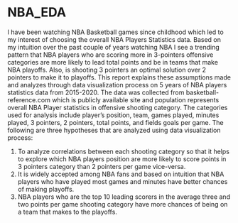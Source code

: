 # NBA_EDA
I have been watching NBA Basketball games since childhood which led to my interest of choosing the overall NBA Players Statistics data. Based on my intuition over the past couple of years watching NBA I see a trending pattern that NBA players who are scoring more in 3-pointers offensive categories are more likely to lead total points and be in teams that make NBA playoffs. Also, is shooting 3 pointers an optimal solution over 2 pointers to make it to playoffs. This report explains these assumptions made and analyzes through data visualization process on 5 years of NBA players statistics data from 2015-2020. The data was collected from basketball-reference.com which is publicly available site and population represents overall NBA Player statistics in offensive shooting category. The categories used for analysis include player’s position, team, games played, minutes played, 3 pointers, 2 pointers, total points, and fields goals per game. 
The following are three hypotheses that are analyzed using data visualization process:
1.	To analyze correlations between each shooting category so that it helps to explore which NBA players position are more likely to score points in 3 pointers category than 2 pointers per game vice-versa.
2.	It is widely accepted among NBA fans and based on intuition that NBA players who have played most games and minutes have better chances of making playoffs. 
3.	NBA players who are the top 10 leading scorers in the average three and two points per game shooting category have more chances of being on a team that makes to the playoffs.
